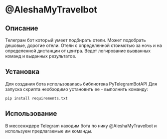 # @AleshaMyTravelbot
## Описание
Телеграм бот который умеет подбирать отели.
Может подобрать дешовые, дорогие отели. Отели с определенной стоимотью за ночь и на определенной дистанции от центра.
Ведет логирование вызванных команд и выданных результатов.
## Установка
Для создания бота использовалась библиотека PyTelegramBotAPI
Для запуска скрипта необходимо установить ее - выполнить команду:

```pip install requirements.txt```
## Использование
В мессенждере Telegram находим бота по нику @AleshaMyTravelbot и используем предлагаемые им команды.